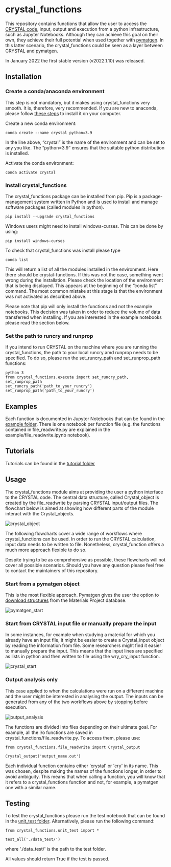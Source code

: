 # crystal_functions
This repository contains functions that allow the user to access the
<a href="https://www.crystal.unito.it/index.php">CRYSTAL code</a>,
input, output and execution from a python infrastructure, such as
Jupyter Notebooks. Although they can achieve this goal on their own,
they achieve their full potential when used together with
<a href="https://pymatgen.org/index.html">pymatgen</a>. In this latter scenario, the crystal_functions could be seen as
a layer between CRYSTAL and pymatgen.

In January 2022 the first stable version (v2022.1.10) was released.

## Installation

### Create a conda/anaconda environment
This step is not mandatory, but it makes using crystal_functions very smooth.
It is, therefore, very recommended.
If you are new to anaconda, please follow <a href="https://docs.conda.io/projects/conda/en/latest/user-guide/install/index.html">these steps</a> to install it on your computer.

Create a new conda environment:
```console
conda create --name crystal python=3.9
```

In the line above, “crystal” is the name of the environment and can be set to any you like. The “python=3.9” ensures that the suitable python distribution is installed.

Activate the conda environment:
```console
conda activate crystal
```

### Install crystal_functions

The crystal_functions package can be installed from pip. Pip is a package-management system written in Python and is used to install and manage software packages (called modules in python).

```console
pip install --upgrade crystal_functions
```

Windows users might need to install windows-curses. This can be done by using:

```console
pip install windows-curses
```

To check that crystal_functions was install please type

```console
conda list
```

This will return a list of all the modules installed in the environment. Here there should be crystal-functions. If this was not the case, something went wrong during the installation. Please check the location of the environment that is being displayed. This appears at the beginning of the “conda list” command. The most common mistake at this stage is that the environment was not activated as described above.


Please note that pip will only install the functions and not the example notebooks. This decision was taken in order to reduce the volume of data transferred when installing. If you are interested in the example notebooks please read the section below.

### Set the path to runcry and runprop

If you intend to run CRYSTAL on the machine where you are running
the crystal_functions, the path to your local runcry amd runprop needs to be specified. To do so, please run the set_runcry_path and set_runprop_path functions:
```console
python 3
from crystal_functions.execute import set_runcry_path, set_runprop_path
set_runcry_path('path_to_your_runcry')
set_runprop_path('path_to_your_runcry')
```

## Examples
Each function is documented in Jupyter Notebooks that can be found in the  [example folder](example/). There is one notebook per function file (e.g. the functions contained in file_readwrite.py are explained in the example/file_readwrite.ipynb notebook).


## Tutorials
Tutorials can be found in the [tutorial folder](tutorial/)
## Usage

The crystal_functions module aims at providing the user
a python interface to the CRYSTAL code. The central data structure, called Crystal_object is created by the file_readwrite by parsing CRYSTAL input/output files. The flowchart below is aimed at showing how different parts of the module interact with the Crystal_objects.

![crystal_object](doc/crystal_object.jpg)

The following flowcharts cover a wide range of workflows where
crystal_functions can be used. In order to run the CRYSTAL
calculation, input data needs to be written to file. Nonetheless,
crystal_function offers a much more approach flexible to do so.

Despite trying to be as comprehensive as possible, these
flowcharts will not cover all possible scenarios. Should you have
any question please feel free to contact the maintainers of
this repository.

### Start from a pymatgen object
This is the most flexible approach. Pymatgen gives the user the option to
<a href="https://pymatgen.org/pymatgen.ext.matproj.html?highlight=mprester#pymatgen.ext.matproj.MPRester">download structures</a>
from the Materials Project database.

![pymatgen_start](doc/pymatgen_start.png)

### Start from CRYSTAL input file or manually prepare the input
In some instances, for example when studying a material for which
you already have an input file, it might be easier to create a Crystal_input object by reading the information from file. Some researchers might find it easier to manually prepare the input. This means that the input lines are specified as lists in python and then written to file using the wry_cry_input function.

![crystal_start](doc/crystal_start.png)

### Output analysis only
This case applied to when the calculations were run on a different machine and the user might be interested in analysing the output. The inputs can be generated from any of the two workflows above by stopping before execution.

![output_analysis](doc/output_analysis.png)

The functions are divided into files depending on their ultimate goal. For example, all the i/o functions are saved in crystal_functions/file_readwrite.py. To access them, please use:

```console
from crystal_functions.file_readwrite import Crystal_output

Crystal_output('output_name.out')
```

Each individual function contains either 'crystal' or 'cry' in its name. This was chosen, despite making the names of the functions longer, in order to avoid ambiguity. This means that when calling a function, you will know that it refers to a crystal_functions function and not, for example, a pymatgen one with a similar name.

## Testing
To test the crystal_functions please run the test notebook that can be found in the [unit_test folder](unit_test/). Alternatively, please run the following command:

```console
from crystal_functions.unit_test import *

test_all('./data_test/')
```
where './data_test/' is the path to the test folder.

All values should return True if the test is passed.

